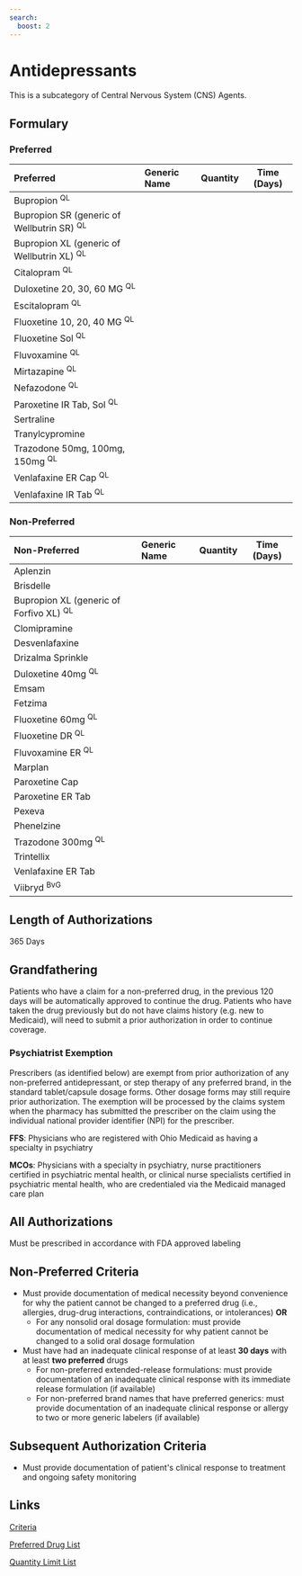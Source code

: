 ```yaml
---
search:
  boost: 2 
---
```


# Antidepressants

This is a subcategory of Central Nervous System (CNS) Agents.

## Formulary

### Preferred

| Preferred                                             | Generic Name | Quantity | Time (Days) |
| :---------------------------------------------------- | :----------- | :------: | :---------: |
| Bupropion <sup>QL</sup>                               |              |          |             |
| Bupropion SR (generic of Wellbutrin SR) <sup>QL</sup> |              |          |             |
| Bupropion XL (generic of Wellbutrin XL) <sup>QL</sup> |              |          |             |
| Citalopram <sup>QL</sup>                              |              |          |             |
| Duloxetine 20, 30, 60 MG <sup>QL</sup>                |              |          |             |
| Escitalopram <sup>QL</sup>                            |              |          |             |
| Fluoxetine 10, 20, 40 MG <sup>QL</sup>                |              |          |             |
| Fluoxetine Sol <sup>QL</sup>                          |              |          |             |
| Fluvoxamine <sup>QL</sup>                             |              |          |             |
| Mirtazapine <sup>QL</sup>                             |              |          |             |
| Nefazodone <sup>QL</sup>                              |              |          |             |
| Paroxetine IR Tab, Sol <sup>QL</sup>                  |              |          |             |
| Sertraline                                            |              |          |             |
| Tranylcypromine                                       |              |          |             |
| Trazodone 50mg, 100mg, 150mg <sup>QL</sup>            |              |          |             |
| Venlafaxine ER Cap <sup>QL</sup>                      |              |          |             |
| Venlafaxine IR Tab <sup>QL</sup>                      |              |          |             |

### Non-Preferred

| Non-Preferred                                      | Generic Name | Quantity | Time (Days) |
| :------------------------------------------------- | :----------- | :------: | :---------: |
| Aplenzin                                           |              |          |             |
| Brisdelle                                          |              |          |             |
| Bupropion XL (generic of Forfivo XL) <sup>QL</sup> |              |          |             |
| Clomipramine                                       |              |          |             |
| Desvenlafaxine                                     |              |          |             |
| Drizalma Sprinkle                                  |              |          |             |
| Duloxetine 40mg <sup>QL</sup>                      |              |          |             |
| Emsam                                              |              |          |             |
| Fetzima                                            |              |          |             |
| Fluoxetine 60mg <sup>QL</sup>                      |              |          |             |
| Fluoxetine DR <sup>QL</sup>                        |              |          |             |
| Fluvoxamine ER <sup>QL</sup>                       |              |          |             |
| Marplan                                            |              |          |             |
| Paroxetine Cap                                     |              |          |             |
| Paroxetine ER Tab                                  |              |          |             |
| Pexeva                                             |              |          |             |
| Phenelzine                                         |              |          |             |
| Trazodone 300mg <sup>QL</sup>                      |              |          |             |
| Trintellix                                         |              |          |             |
| Venlafaxine ER Tab                                 |              |          |             |
| Viibryd <sup>BvG</sup>                             |              |          |             |

## Length of Authorizations

365 Days

## Grandfathering

Patients who have a claim for a non-preferred drug, in the previous 120 days will be automatically approved to continue the drug. Patients who have taken the drug previously but do not have claims history (e.g. new to Medicaid), will need to submit a prior authorization in order to continue coverage.

### Psychiatrist Exemption

Prescribers (as identified below) are exempt from prior authorization of any non-preferred antidepressant, or step therapy of any preferred brand, in the standard tablet/capsule dosage forms. Other dosage forms may still require prior authorization. The exemption will be processed by the claims system when the pharmacy has submitted the prescriber on the claim using the individual national provider identifier (NPI) for the prescriber.

**FFS**: Physicians who are registered with Ohio Medicaid as having a specialty in psychiatry

**MCOs**: Physicians with a specialty in psychiatry, nurse practitioners certified in psychiatric mental health, or clinical nurse specialists certified in psychiatric mental health, who are credentialed via the Medicaid managed care plan


## All Authorizations

Must be prescribed in accordance with FDA approved labeling

## Non-Preferred Criteria

- Must provide documentation of medical necessity beyond convenience for why the patient cannot be changed to a preferred drug (i.e., allergies, drug-drug interactions, contraindications, or intolerances) **OR**
    - For any nonsolid oral dosage formulation: must provide documentation of medical necessity for why patient cannot be changed to a solid oral dosage formulation
- Must have had an inadequate clinical response of at least **30 days** with at least **two preferred** drugs
    - For non-preferred extended-release formulations: must provide documentation of an inadequate clinical response with its immediate release formulation (if available)
    - For non-preferred brand names that have preferred generics: must provide documentation of an inadequate clinical response or allergy to two or more generic labelers (if available)

## Subsequent Authorization Criteria

- Must provide documentation of patient's clinical response to treatment and ongoing safety monitoring

## Links

[Criteria](https://pharmacy.medicaid.ohio.gov/sites/default/files/20230101_UPDL%20_Criteria_APPROVED.pdf#page=33)

[Preferred Drug List](https://pharmacy.medicaid.ohio.gov/sites/default/files/20230101_UPDL_APPROVED_12.13.22.pdf#page=15)

[Quantity Limit List](https://pharmacy.medicaid.ohio.gov/sites/default/files/20230101_Ohio_Medicaid_Quantity_Document_APPROVED.pdf)
